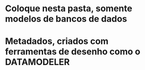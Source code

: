 # Coloque nesta pasta, somente modelos de bancos de dados
# Metadados, criados com ferramentas de desenho como o DATAMODELER 
